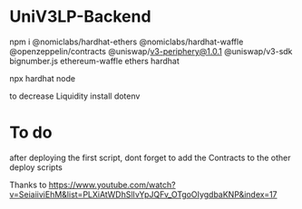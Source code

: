 # UniV3LP-Backend
npm i @nomiclabs/hardhat-ethers @nomiclabs/hardhat-waffle @openzeppelin/contracts @uniswap/v3-periphery@1.0.1 @uniswap/v3-sdk bignumber.js ethereum-waffle ethers hardhat

npx hardhat node

to decrease Liquidity install dotenv

# To do

after deploying the first script, dont forget to add the Contracts to the other deploy scripts

Thanks to https://www.youtube.com/watch?v=SeiaiiviEhM&list=PLXiAtWDhSlIvYpJQFv_OTgoOIygdbaKNP&index=17
